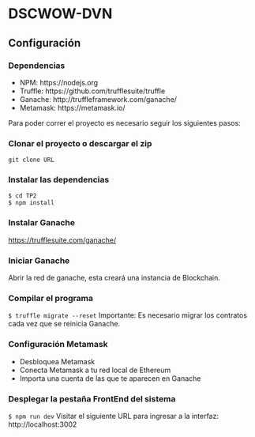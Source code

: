# DSCWOW-DVN
## Configuración
### Dependencias
<ul>
  <li>NPM: https://nodejs.org</li>
  <li>Truffle: https://github.com/trufflesuite/truffle</li>
  <li>Ganache: http://truffleframework.com/ganache/</li>
  <li>Metamask: https://metamask.io/</li>
</ul>  

Para poder correr el proyecto es necesario seguir los siguientes pasos:

### Clonar el proyecto o descargar el zip
`git clone URL`

### Instalar las dependencias
```
$ cd TP2
$ npm install
```
### Instalar Ganache
https://trufflesuite.com/ganache/

### Iniciar Ganache
Abrir la red de ganache, esta creará una instancia de Blockchain.

### Compilar el programa
`$ truffle migrate --reset`
Importante: Es necesario migrar los contratos cada vez que se reinicia Ganache.

### Configuración Metamask
- Desbloquea Metamask
- Conecta Metamask a tu red local de Ethereum
- Importa una cuenta de las que te aparecen en Ganache

### Desplegar la pestaña FrontEnd del sistema
`$ npm run dev`
Visitar el siguiente URL para ingresar a la interfaz: http://localhost:3002
